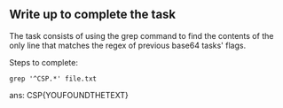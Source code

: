 ## Write up to complete the task

The task consists of using the grep command to find the contents of the only line that matches the regex of previous base64 tasks' flags.


Steps to complete:
```console
grep '^CSP.*' file.txt
```

ans: CSP{YOUFOUNDTHETEXT}
